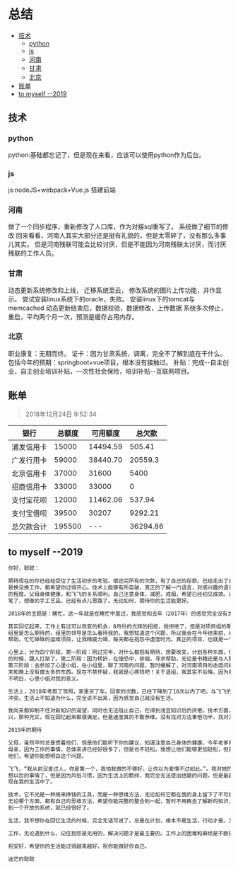 # 总结

<!-- TOC depthFrom:2 -->

- [技术](#技术)
    - [python](#python)
    - [js](#js)
    - [河南](#河南)
    - [甘肃](#甘肃)
    - [北京](#北京)
- [账单](#账单)
- [to myself --2019](#to-myself---2019)

<!-- /TOC -->

## 技术

### python

python:基础都忘记了，但是现在来看，应该可以使用python作为后台。

### js

js:nodeJS+webpack+Vue.js 搭建前端

### 河南

做了一个同步程序，重新修改了人口库，作为对接sql重写了。
系统做了细节的修改
回来看看，河南人其实大部分还是挺有礼貌的，但是太零碎了，没有那么多事儿其实。
但是河南残联可能会比较讨厌，但是不能因为河南残联太讨厌，而讨厌残联的工作人员。

### 甘肃

动态更新系统修改和上线，
迁移系统至云，
修改系统的图片上传功能，并作显示。
尝试安装linux系统下的oracle，失败。
安装linux下的tomcat与memcached
动态更新结束后，数据校验，数据修改，上传数据
系统多次停止，重启，平均两个月一次，预测是缓存占用内存。

### 北京

职业康复：无期而终。
证卡：因为甘肃系统，调离，完全不了解到底在干什么。包括今年的预期：springboot+vue项目，根本没有接触过。
补贴：完成--自主创业，自主创业培训补贴，一次性社会保险，培训补贴--互联网项目。

## 账单

>2018年12月24日 9:52:34

| 银行       | 总额度 | 可用额度 | 总欠款   |
| ---------- | ------ | -------- | -------- |
| 浦发信用卡 | 15000  | 14494.59 | 505.41   |
| 广发行用卡 | 59000  | 38440.70 | 20559.3  |
| 北京信用卡 | 37000  | 31600    | 5400     |
| 招商信用卡 | 33000  | 33000    | 0        |
| 支付宝花呗 | 12000  | 11462.06 | 537.94   |
| 支付宝借呗 | 39500  | 30207    | 9292.21  |
| 总欠款合计 | 195500 | ---      | 36294.86 |

## to myself --2019

```txt
你好，聪聪：

期待现在的你已经经受住了生活初步的考验。偿还完所有的欠款，有了自己的存款。已经走出了自己的舒适圈，不在原地徘徊，无论
是换没换工作，都希望你过得开心。技术上能够有所突破，真正的了解一门语言，对感兴趣的语言也已经熟悉到可以写一个成熟项目
的程度。父母身体健康，和飞飞的关系顺利。自己注意身体，减肥，戒烟，希望已经初见成效。兴趣方面，画画你应该可以很容易提
笔了，想做的手工艺品，已经有点儿思路了。无论如何，期待你的生活能更好。

2018年的主题是：瞎忙。这一年就是在瞎忙中度过，我感觉和去年（2017年）的感觉完全没有太大起色。

其实回忆起来，工作上有过可以改变的机会，8月份的光辉的招揽，我拒绝了，但是对项目组的期望好像没有完全表达出去，不知道
组里是怎么期待的，组里的领导是怎么看待我的，我想知道这个问题，所以我会在今年结束前，问清楚，希望得到的答案，对你有所
帮助。忙忙碌碌的运维项目，让我精疲力竭，每天都在抱怨中虚度时光。真正的项目，也就是一个补贴项目，还没有做完。

心里上，分为四个阶段，第一阶段：刚过完年，对什么都抱有期待，想要改变，计划各种东西，但是中间突然出现了转折，在下地铁
的时候，跟人打架了。第二阶段：因为转折，在惶恐中，徘徊，寻求帮助，无论是书籍还是与人聊天，但是慢慢的接受了自己状态。
第三阶段：去参加了心里小组，在小组里，聊了河南的问题，暂时缓解了，对河南项目的态度问题。第四阶段：退组，周末的时候周
末和晚上没有做太多的东西。现在不禁怀疑，我就是心疼钱吧！关于退组，我其实不后悔，因为我无法看到心里小组对我的帮助，我
不明白，心里小组对我的意义。

生活上，2018年考取了驾照，家里买了车。回家的次数，已经下降到了10次以内了吧。与飞飞的关系还算稳定，但是中间有过一次
冲突。生活上不知道为什么，完全说不出来，因为感觉自己就没有生活。

我向来都抑制不住对新知识的渴望，同时也无法阻止自己，在得到浅显知识后的厌倦。技术方面，在做vue项目的那段时间，我很高
兴，那种充实，现在回忆起来都很满足。但是速度真的不敢恭维。没有找对方法事倍功半，找对方法事半功倍。

2019年的期待

父母，虽然平时总是惯着他们，但是他们能听下你的建议，知道注意自己身体的健康。今年老爹两次把手弄坏，过得一点儿都不好，
母亲，因为工作的事情，总体来讲已经好很多了，但是也不轻松。我想让他们能够更加轻松，但是我不太清楚改以什么样的态度对待
他们，希望你能想明白这个问题。

飞飞，“我从前没爱过人，你是第一个，我怕我做的不够好，让你以为爱情不过如此。”。我对她的态度，没有太大的变化，已经开始
想以后的事情了，但是因为风俗习惯，因为生活上的羁绊，我完全无法提出结婚的问题，但是最起码，我应该可以然她磊磊落落的出
现在我的生活中了。

技术，它不光是一种用来挣钱的工具，而是一种思维方法，无论如何它都在我的身上留下了不可磨灭的印记。希望你能更加了解它。
无论哪个方面，都有自己的思维方法，希望你能完整的整合到一起，暂时不用再去了解新的知识，只要能完整的整合到一起，并且得
到一个开放的系统，就已经很好了。

生活，我不想你在回忆生活的时候，完全无话可说了。总是在计划，根本不是生活，行动才是。无论哪个方面，希望你能行动起来。

工作，无论遇到什么，记住抱怨是无用的，解决问题才是最主要的。工作上的困难和麻烦是不断的，以平和的心态解决就好了。

祝安好，希望你的生活能过得越来越好。祝你能做好你自己。

迷茫的聪聪
```
